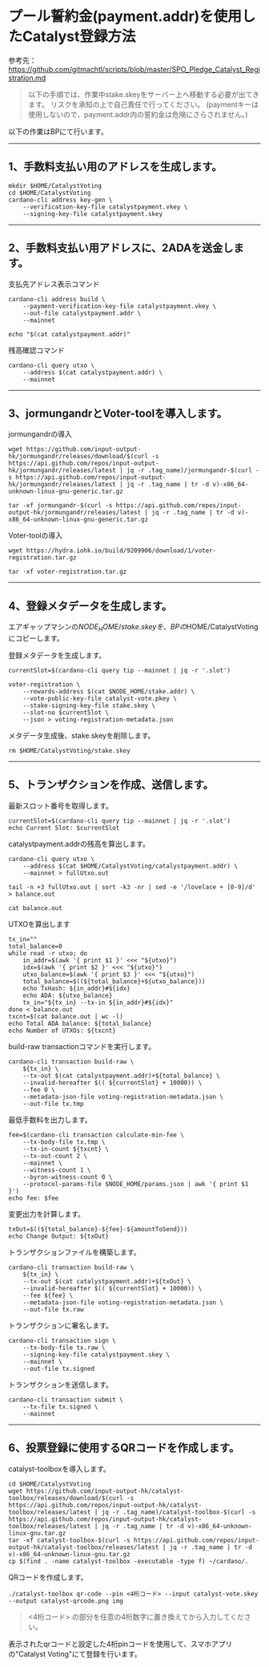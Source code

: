 # プール誓約金(payment.addr)を使用したCatalyst登録方法
参考先：
https://github.com/gitmachtl/scripts/blob/master/SPO_Pledge_Catalyst_Registration.md


>以下の手順では、作業中stake.skeyをサーバー上へ移動する必要が出てきます。
>リスクを承知の上で自己責任で行ってください。
>(paymentキーは使用しないので、payment.addr内の誓約金は危険にさらされません。)

以下の作業はBPにて行います。
___
## 1、手数料支払い用のアドレスを生成します。

```
mkdir $HOME/CatalystVoting
cd $HOME/CatalystVoting
cardano-cli address key-gen \
    --verification-key-file catalystpayment.vkey \
    --signing-key-file catalystpayment.skey

```

___
## 2、手数料支払い用アドレスに、2ADAを送金します。
支払先アドレス表示コマンド
```
cardano-cli address build \
    --payment-verification-key-file catalystpayment.vkey \
    --out-file catalystpayment.addr \
    --mainnet

echo "$(cat catalystpayment.addr)"

```

残高確認コマンド
```
cardano-cli query utxo \
    --address $(cat catalystpayment.addr) \
    --mainnet

```
___
## 3、jormungandrとVoter-toolを導入します。
jormungandrの導入
```
wget https://github.com/input-output-hk/jormungandr/releases/download/$(curl -s https://api.github.com/repos/input-output-hk/jormungandr/releases/latest | jq -r .tag_name)/jormungandr-$(curl -s https://api.github.com/repos/input-output-hk/jormungandr/releases/latest | jq -r .tag_name | tr -d v)-x86_64-unknown-linux-gnu-generic.tar.gz

tar -xf jormungandr-$(curl -s https://api.github.com/repos/input-output-hk/jormungandr/releases/latest | jq -r .tag_name | tr -d v)-x86_64-unknown-linux-gnu-generic.tar.gz

```
Voter-toolの導入
```
wget https://hydra.iohk.io/build/9209906/download/1/voter-registration.tar.gz

tar -xf voter-registration.tar.gz
```
___
## 4、登録メタデータを生成します。
エアギャップマシンの$NODE_HOME/stake.skeyを、BPの$HOME/CatalystVotingにコピーします。

登録メタデータを生成します。
```
currentSlot=$(cardano-cli query tip --mainnet | jq -r '.slot')

voter-registration \
    --rewards-address $(cat $NODE_HOME/stake.addr) \
    --vote-public-key-file catalyst-vote.pkey \
    --stake-signing-key-file stake.skey \
    --slot-no $currentSlot \
    --json > voting-registration-metadata.json

```

メタデータ生成後、stake.skeyを削除します。
```
rm $HOME/CatalystVoting/stake.skey
```
___
## 5、トランザクションを作成、送信します。

最新スロット番号を取得します。
```
currentSlot=$(cardano-cli query tip --mainnet | jq -r '.slot')
echo Current Slot: $currentSlot

```

catalystpayment.addrの残高を算出します。
```
cardano-cli query utxo \
    --address $(cat $HOME/CatalystVoting/catalystpayment.addr) \
    --mainnet > fullUtxo.out

tail -n +3 fullUtxo.out | sort -k3 -nr | sed -e '/lovelace + [0-9]/d' > balance.out

cat balance.out

```

UTXOを算出します
```
tx_in=""
total_balance=0
while read -r utxo; do
    in_addr=$(awk '{ print $1 }' <<< "${utxo}")
    idx=$(awk '{ print $2 }' <<< "${utxo}")
    utxo_balance=$(awk '{ print $3 }' <<< "${utxo}")
    total_balance=$((${total_balance}+${utxo_balance}))
    echo TxHash: ${in_addr}#${idx}
    echo ADA: ${utxo_balance}
    tx_in="${tx_in} --tx-in ${in_addr}#${idx}"
done < balance.out
txcnt=$(cat balance.out | wc -l)
echo Total ADA balance: ${total_balance}
echo Number of UTXOs: ${txcnt}

```

build-raw transactionコマンドを実行します。
```
cardano-cli transaction build-raw \
    ${tx_in} \
    --tx-out $(cat catalystpayment.addr)+${total_balance} \
    --invalid-hereafter $(( ${currentSlot} + 10000)) \
    --fee 0 \
    --metadata-json-file voting-registration-metadata.json \
    --out-file tx.tmp

```

最低手数料を出力します。
```
fee=$(cardano-cli transaction calculate-min-fee \
    --tx-body-file tx.tmp \
    --tx-in-count ${txcnt} \
    --tx-out-count 2 \
    --mainnet \
    --witness-count 1 \
    --byron-witness-count 0 \
    --protocol-params-file $NODE_HOME/params.json | awk '{ print $1 }')
echo fee: $fee

```

変更出力を計算します。
```
txOut=$((${total_balance}-${fee}-${amountToSend}))
echo Change Output: ${txOut}

```

トランザクションファイルを構築します。
```
cardano-cli transaction build-raw \
    ${tx_in} \
    --tx-out $(cat catalystpayment.addr)+${txOut} \
    --invalid-hereafter $(( ${currentSlot} + 10000)) \
    --fee ${fee} \
    --metadata-json-file voting-registration-metadata.json \
    --out-file tx.raw

```

トランザクションに署名します。
```
cardano-cli transaction sign \
    --tx-body-file tx.raw \
    --signing-key-file catalystpayment.skey \
    --mainnet \
    --out-file tx.signed

```

トランザクションを送信します。
```
cardano-cli transaction submit \
    --tx-file tx.signed \
    --mainnet

```
___
## 6、投票登録に使用するQRコードを作成します。

catalyst-toolboxを導入します。
```
cd $HOME/CatalystVoting
wget https://github.com/input-output-hk/catalyst-toolbox/releases/download/$(curl -s https://api.github.com/repos/input-output-hk/catalyst-toolbox/releases/latest | jq -r .tag_name)/catalyst-toolbox-$(curl -s https://api.github.com/repos/input-output-hk/catalyst-toolbox/releases/latest | jq -r .tag_name | tr -d v)-x86_64-unknown-linux-gnu.tar.gz
tar -xf catalyst-toolbox-$(curl -s https://api.github.com/repos/input-output-hk/catalyst-toolbox/releases/latest | jq -r .tag_name | tr -d v)-x86_64-unknown-linux-gnu.tar.gz
cp $(find . -name catalyst-toolbox -executable -type f) ~/cardano/.

```

QRコードを作成します。
```
./catalyst-toolbox qr-code --pin <4桁コード> --input catalyst-vote.skey --output catalyst-qrcode.png img

```
> <4桁コード> の部分を任意の4桁数字に置き換えてから入力してください。


表示されたqrコードと設定した4桁pinコードを使用して、スマホアプリの"Catalyst Voting"にて登録を行います。


